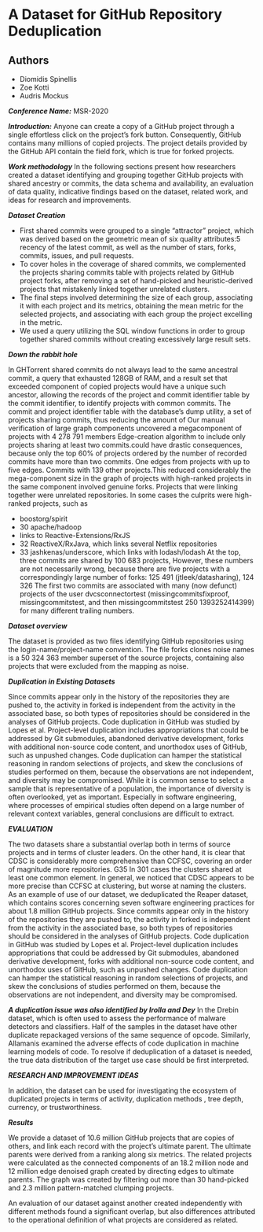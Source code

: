 # A Dataset for GitHub Repository Deduplication

## Authors

+ Diomidis Spinellis
+ Zoe Kotti
+ Audris Mockus

***Conference Name:*** MSR-2020

***Introduction:*** Anyone can create a copy of a GitHub project through a single effortless click on the project’s fork button. Consequently, GitHub contains many millions of copied projects. The project details provided by the GitHub API contain the field fork, which is true for forked projects.

***Work methodology*** In the following sections present how researchers created a dataset identifying and grouping together GitHub projects with shared ancestry or commits, the data schema and availability, an evaluation of data quality, indicative findings based on the dataset, related work, and ideas for research and improvements.

***Dataset Creation***

+ First shared commits were grouped to a single “attractor” project, which was derived based on the geometric mean of six quality attributes:5 recency of the latest commit, as well as the number of stars, forks, commits, issues, and pull requests.
+ To cover holes in the coverage of shared commits, we complemented the projects sharing commits table with projects related by GitHub project forks, after removing a set of hand-picked and heuristic-derived projects that mistakenly linked together unrelated clusters.
+ The final steps involved determining the size of each group, associating it with each project and its metrics, obtaining the mean metric for the selected projects, and associating with each group the project excelling in the metric.
+ We used a query utilizing the SQL window functions in order to group together shared commits without creating excessively large result sets.

***Down the rabbit hole***

In GHTorrent shared commits do not always lead to the same ancestral commit, a query that exhausted 128GB of RAM, and a result set that exceeded component of copied projects would have a unique such ancestor, allowing the records of the project and commit identifier table by the commit identifier, to identify projects with common commits. The commit and project identifier table with the database’s dump utility, a set of projects sharing commits, thus reducing the amount of Our manual verification of large graph components uncovered a megacomponent of projects with 4 278 791 members Edge-creation algorithm to include only projects sharing at least two commits.could have drastic consequences, because only the top 60% of projects ordered by the number of recorded commits have more than two commits. One edges from projects with up to five edges. Commits with 139 other projects.This reduced considerably the mega-component size in the graph of projects with high-ranked projects in the same component involved genuine forks. Projects that were linking together were unrelated repositories.
In some cases the culprits were high-ranked projects, such as

+ boostorg/spirit
+ 30 apache/hadoop
+ links to Reactive-Extensions/RxJS
+ 32 ReactiveX/RxJava, which links several Netflix repositories
+ 33 jashkenas/underscore, which links with lodash/lodash
At the top, three commits are shared by 100 683 projects, However, these numbers are not necessarily wrong, because there are five projects with a correspondingly large number of forks: 125 491 (jtleek/datasharing), 124 326 The first two commits are associated with many (now defunct) projects of the user dvcsconnectortest (missingcommitsfixproof, missingcommitstest, and then missingcommitstest 250 1393252414399) for many different trailing numbers.

***Dataset overview***

The dataset is provided as two files identifying GitHub repositories using the login-name/project-name convention.
The file forks clones noise names is a 50 324 363 member superset of the source projects, containing also projects that were excluded from the mapping as noise.

***Duplication in Existing Datasets***

Since commits appear only in the history of the repositories they are pushed to, the activity in forked is independent from the activity in the associated base, so both types of repositories should be considered in the analyses of GitHub projects. Code duplication in GitHub was studied by Lopes et al. Project-level duplication includes appropriations that could be addressed by Git submodules, abandoned derivative development, forks with additional non-source code content, and unorthodox uses of GitHub, such as unpushed changes. Code duplication can hamper the statistical reasoning in random selections of projects, and skew the conclusions of studies performed on them, because the observations are not independent, and diversity may be compromised.
While it is common sense to select a sample that is representative of a population, the importance of diversity is often overlooked, yet as important. Especially in software engineering, where processes of empirical studies often depend on a large number of relevant context variables, general conclusions are difficult to extract.

***EVALUATION***

The two datasets share a substantial overlap both in terms of source projects and in terms of cluster leaders. On the other hand, it is clear that CDSC is considerably more comprehensive than CCFSC, covering an order of magnitude more repositories. G35 In 301 cases the clusters shared at least one common element. In general, we noticed that CDSC appears to be more precise than CCFSC at clustering, but worse at naming the clusters.
As an example of use of our dataset, we deduplicated the Reaper dataset, which contains scores concerning seven software engineering practices for about 1.8 million GitHub projects.
Since commits appear only in the history of the repositories they are pushed to, the activity in forked is independent from the activity in the associated base, so both types of repositories should be considered in the analyses of GitHub projects. Code duplication in GitHub was studied by Lopes et al. Project-level duplication includes appropriations that could be addressed by Git submodules, abandoned derivative development, forks with additional non-source code content, and unorthodox uses of GitHub, such as unpushed changes. Code duplication can hamper the statistical reasoning in random selections of projects, and skew the conclusions of studies performed on them, because the observations are not independent, and diversity may be compromised.

***A duplication issue was also identified by Irolla and Dey*** In the Drebin dataset, which is often used to assess the performance of malware detectors and classifiers. Half of the samples in the dataset have other duplicate repackaged versions of the same sequence of opcode. Similarly, Allamanis examined the adverse effects of code duplication in machine learning models of code. To resolve if deduplication of a dataset is needed, the true data distribution of the target use case should be first interpreted.

 ***_RESEARCH AND IMPROVEMENT IDEAS_***

In addition, the dataset can be used for investigating the ecosystem of duplicated projects in terms of activity, duplication methods , tree depth, currency, or trustworthiness.

***Results***

We provide a dataset of 10.6 million GitHub projects that are copies of others, and link each record with the project’s ultimate parent. The ultimate parents were derived from a ranking along six metrics. The related projects were calculated as the connected components of an 18.2 million node and 12 million edge denoised graph created by directing edges to ultimate parents. The graph was created by filtering out more than 30 hand-picked and 2.3 million pattern-matched clumping projects.

An evaluation of our dataset against another created independently with different methods found a significant overlap, but also differences attributed to the operational definition of what projects are considered as related.
